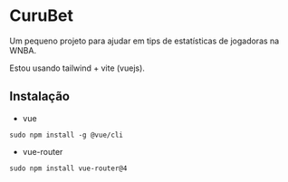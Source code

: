 
# CuruBet

Um pequeno projeto para ajudar em tips de estatísticas de jogadoras na WNBA.

Estou usando tailwind + vite (vuejs).


## Instalação

- vue
```
sudo npm install -g @vue/cli
```
- vue-router
```
sudo npm install vue-router@4

```